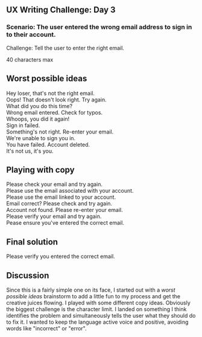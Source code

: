 ## UX Writing Challenge: Day 3
### Scenario: The user entered the wrong email address to sign in to their account.

Challenge: Tell the user to enter the right email.

40 characters max

## Worst possible ideas
Hey loser, that's not the right email.  
Oops! That doesn't look right. Try again.  
What did you do this time?  
Wrong email entered. Check for typos.  
Whoops, you did it again!  
Sign in failed.  
Something's not right. Re-enter your email.  
We're unable to sign you in.  
You have failed. Account deleted.  
It's not us, it's you.  

## Playing with copy
Please check your email and try again.  
Please use the email associated with your account.    
Please use the email linked to your account.  
Email correct? Please check and try again.  
Account not found. Please re-enter your email.  
Please verify your email and try again.  
Pease ensure you've entered the correct email. 

## Final solution
Please verify you entered the correct email. 

## Discussion
Since this is a fairly simple one on its face, I started out with a *worst possible ideas* brainstorm to add a little fun to my process and get the creative juices flowing. I played with some different copy ideas. Obviously the biggest challenge is the character limit. I landed on something I think identifies the problem and simultaneously tells the user what they should do to fix it. I wanted to keep the language active voice and positive, avoiding words like "incorrect" or "error".
